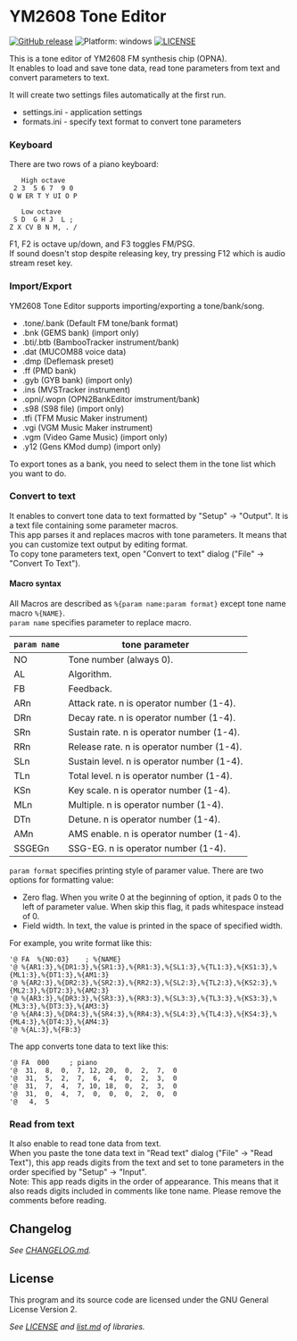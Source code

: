 # YM2608 Tone Editor
[![GitHub release](https://img.shields.io/badge/release-v0.3.0-brightgreen.svg)](https://github.com/rerrahkr/YM2608-Tone-Editor/releases)
![Platform: windows](https://img.shields.io/badge/platform-windows-lightgrey.svg)
[![LICENSE](https://img.shields.io/github/license/rerrahkr/YM2608-Tone-Editor.svg)](./LICENSE)

This is a tone editor of YM2608 FM synthesis chip (OPNA).  
It enables to load and save tone data, read tone parameters from text and convert parameters to text.

It will create two settings files automatically at the first run.
* settings.ini - application settings
* formats.ini - specify text format to convert tone parameters

### Keyboard
There are two rows of a piano keyboard:

```
   High octave
 2 3  5 6 7  9 0
Q W ER T Y UI O P

   Low octave
 S D  G H J  L ;
Z X CV B N M, . /
```

F1, F2 is octave up/down, and F3 toggles FM/PSG.  
If sound doesn't stop despite releasing key, try pressing F12 which is audio stream reset key.

### Import/Export
YM2608 Tone Editor supports importing/exporting a tone/bank/song.

- .tone/.bank (Default FM tone/bank format)
- .bnk (GEMS bank) (import only)
- .bti/.btb (BambooTracker instrument/bank)
- .dat (MUCOM88 voice data)
- .dmp (Deflemask preset)
- .ff (PMD bank)
- .gyb (GYB bank) (import only)
- .ins (MVSTracker instrument)
- .opni/.wopn (OPN2BankEditor imstrument/bank)
- .s98 (S98 file) (import only)
- .tfi (TFM Music Maker instrument)
- .vgi (VGM Music Maker instrument)
- .vgm (Video Game Music) (import only)
- .y12 (Gens KMod dump) (import only)

To export tones as a bank, you need to select them in the tone list which you want to do.

### Convert to text
It enables to convert tone data to text formatted by "Setup" -> "Output". It is a text file containing some parameter macros.  
This app parses it and replaces macros with tone parameters. It means that you can customize text output by editing format.  
To copy tone parameters text, open "Convert to text" dialog ("File" -> "Convert To Text").

#### Macro syntax
All Macros are described as `%{param name:param format}` except tone name macro `%{NAME}`.  
`param name` specifies parameter to replace macro.

| `param name` | tone parameter                             |
| ------------ | ------------------------------------------ |
| NO           | Tone number (always 0).                    |
| AL           | Algorithm.                                 |
| FB           | Feedback.                                  |
| ARn          | Attack rate. n is operator number (1-4).   |
| DRn          | Decay rate. n is operator number (1-4).    |
| SRn          | Sustain rate. n is operator number (1-4).  |
| RRn          | Release rate. n is operator number (1-4).  |
| SLn          | Sustain level. n is operator number (1-4). |
| TLn          | Total level. n is operator number (1-4).   |
| KSn          | Key scale. n is operator number (1-4).     |
| MLn          | Multiple. n is operator number (1-4).      |
| DTn          | Detune. n is operator number (1-4).        |
| AMn          | AMS enable. n is operator number (1-4).    |
| SSGEGn       | SSG-EG. n is operator number (1-4).        |

`param format` specifies printing style of paramer value. There are two options for formatting value:
* Zero flag. When you write 0 at the beginning of option, it pads 0 to the left of parameter value. When skip this flag, it pads whitespace instead of 0.
* Field width. In text, the value is printed in the space of specified width.

For example, you write format like this:
```
'@ FA  %{NO:03}	   ; %{NAME}
'@ %{AR1:3},%{DR1:3},%{SR1:3},%{RR1:3},%{SL1:3},%{TL1:3},%{KS1:3},%{ML1:3},%{DT1:3},%{AM1:3}
'@ %{AR2:3},%{DR2:3},%{SR2:3},%{RR2:3},%{SL2:3},%{TL2:3},%{KS2:3},%{ML2:3},%{DT2:3},%{AM2:3}
'@ %{AR3:3},%{DR3:3},%{SR3:3},%{RR3:3},%{SL3:3},%{TL3:3},%{KS3:3},%{ML3:3},%{DT3:3},%{AM3:3}
'@ %{AR4:3},%{DR4:3},%{SR4:3},%{RR4:3},%{SL4:3},%{TL4:3},%{KS4:3},%{ML4:3},%{DT4:3},%{AM4:3}
'@ %{AL:3},%{FB:3}
```
The app converts tone data to text like this:
```
'@ FA  000	   ; piano
'@  31,  8,  0,  7, 12, 20,  0,  2,  7,  0
'@  31,  5,  2,  7,  6,  4,  0,  2,  3,  0
'@  31,  7,  4,  7, 10, 18,  0,  2,  3,  0
'@  31,  0,  4,  7,  0,  0,  0,  2,  0,  0
'@   4,  5
```

### Read from text
It also enable to read tone data from text.  
When you paste the tone data text in "Read text" dialog ("File" -> "Read Text"), this app reads digits from the text and set to tone parameters in the order specified by "Setup" -> "Input".  
Note: This app reads digits in the order of appearance. This means that it also reads digits included in comments like tone name. Please remove the comments before reading.

## Changelog
*See [CHANGELOG.md](./CHANGELOG.md).*

## License
This program and its source code are licensed under the GNU General License Version 2.

*See [LICENSE](./LICENSE) and [list.md](./licenses/list.md) of libraries.*
